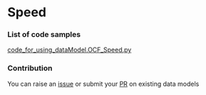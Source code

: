 # Speed

### List of code samples 

<!-- 50-List of code -->

<!-- [code entry](link) -->
[code_for_using_dataModel.OCF_Speed.py](https://github.com/smart-data-models/dataModel.OCF/blob/master/Speed/code/code_for_using_dataModel.OCF_Speed.py)


<!-- /50-List of code -->

### Contribution
You can raise an [issue](https://github.com/smart-data-models/dataModel.OCF/issues) or submit your [PR](https://github.com/smart-data-models/dataModel.OCF/pulls) on existing data models

